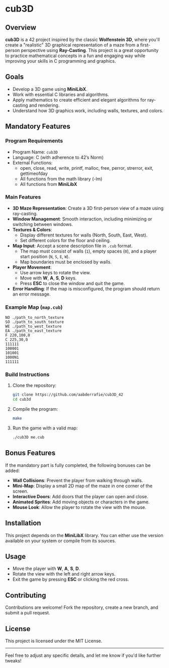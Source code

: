 
# cub3D

## Overview
**cub3D** is a 42 project inspired by the classic **Wolfenstein 3D**, where you'll create a "realistic" 3D graphical representation of a maze from a first-person perspective using **Ray-Casting**. This project is a great opportunity to practice mathematical concepts in a fun and engaging way while improving your skills in C programming and graphics.

## Goals
- Develop a 3D game using **MiniLibX**.
- Work with essential C libraries and algorithms.
- Apply mathematics to create efficient and elegant algorithms for ray-casting and rendering.
- Understand how 3D graphics work, including walls, textures, and colors.

## Mandatory Features

### Program Requirements
- Program Name: `cub3D`
- Language: C (with adherence to 42’s Norm)
- External Functions:
  - open, close, read, write, printf, malloc, free, perror, strerror, exit, gettimeofday
  - All functions from the math library (-lm)
  - All functions from **MiniLibX**

### Main Features
- **3D Maze Representation**: Create a 3D first-person view of a maze using ray-casting.
- **Window Management**: Smooth interaction, including minimizing or switching between windows.
- **Textures & Colors**:
  - Display different textures for walls (North, South, East, West).
  - Set different colors for the floor and ceiling.
- **Map Input**: Accept a scene description file in `.cub` format.
  - The map must consist of walls (`1`), empty spaces (`0`), and a player start position (`N`, `S`, `E`, `W`).
  - Map boundaries must be enclosed by walls.
- **Player Movement**:
  - Use arrow keys to rotate the view.
  - Move with **W**, **A**, **S**, **D** keys.
  - Press **ESC** to close the window and quit the game.
- **Error Handling**: If the map is misconfigured, the program should return an error message.

### Example Map (`map.cub`)
```
NO ./path_to_north_texture
SO ./path_to_south_texture
WE ./path_to_west_texture
EA ./path_to_east_texture
F 220,100,0
C 225,30,0
111111
100001
101001
1000N1
111111
```

### Build Instructions
1. Clone the repository:
   ```bash
   git clone https://github.com/aabderrafie/cub3D_42
   cd cub3d
   ```
2. Compile the program:
   ```bash
   make
   ```
3. Run the game with a valid map:
   ```bash
   ./cub3D me.cub
   ```

## Bonus Features
If the mandatory part is fully completed, the following bonuses can be added:
- **Wall Collisions**: Prevent the player from walking through walls.
- **Mini-Map**: Display a small 2D map of the maze in one corner of the screen.
- **Interactive Doors**: Add doors that the player can open and close.
- **Animated Sprites**: Add moving objects or characters in the game.
- **Mouse Look**: Allow the player to rotate the view with the mouse.

## Installation
This project depends on the **MiniLibX** library. You can either use the version available on your system or compile from its sources.

## Usage
- Move the player with **W**, **A**, **S**, **D**.
- Rotate the view with the left and right arrow keys.
- Exit the game by pressing **ESC** or clicking the red cross.

## Contributing
Contributions are welcome! Fork the repository, create a new branch, and submit a pull request.

## License
This project is licensed under the MIT License.

---

Feel free to adjust any specific details, and let me know if you'd like further tweaks!
